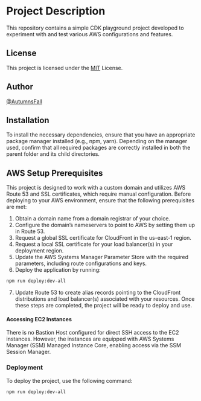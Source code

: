 # Project Description
This repository contains a simple CDK playground project developed to experiment with and test various AWS configurations and features.

## License
This project is licensed under the [MIT](https://choosealicense.com/licenses/mit/) License.

## Author
[@AutumnsFall](https://github.com/AutumnsFall)

## Installation
To install the necessary dependencies, ensure that you have an appropriate package manager installed (e.g., npm, yarn). Depending on the manager used, confirm that all required packages are correctly installed in both the parent folder and its child directories.

## AWS Setup Prerequisites
This project is designed to work with a custom domain and utilizes AWS Route 53 and SSL certificates, which require manual configuration. Before deploying to your AWS environment, ensure that the following prerequisites are met:

1. Obtain a domain name from a domain registrar of your choice.
2. Configure the domain’s nameservers to point to AWS by setting them up in Route 53.
3. Request a global SSL certificate for CloudFront in the us-east-1 region.
4. Request a local SSL certificate for your load balancer(s) in your deployment region.
5. Update the AWS Systems Manager Parameter Store with the required parameters, including route configurations and keys.
6. Deploy the application by running:
```bash
npm run deploy:dev-all
```
7. Update Route 53 to create alias records pointing to the CloudFront distributions and load balancer(s) associated with your resources.
Once these steps are completed, the project will be ready to deploy and use.

#### Accessing EC2 Instances
There is no Bastion Host configured for direct SSH access to the EC2 instances. However, the instances are equipped with AWS Systems Manager (SSM) Managed Instance Core, enabling access via the SSM Session Manager.

### Deployment
To deploy the project, use the following command:

```bash
npm run deploy:dev-all
```
